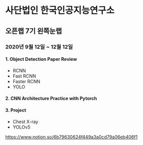 # 사단법인 한국인공지능연구소

## 오픈랩 7기 왼쪽눈랩
### 2020년 9월 12일 ~ 12월 12일

#### 1. Object Detection Paper Review
- RCNN
- Fast RCNN
- Faster RCNN
- YOLO

#### 2. CNN Architecture Practice with Pytorch

#### 3. Project
- Chest X-ray
- YOLOv5



https://www.notion.so/6b79630624f449a3a0cd79a06eb406f1
